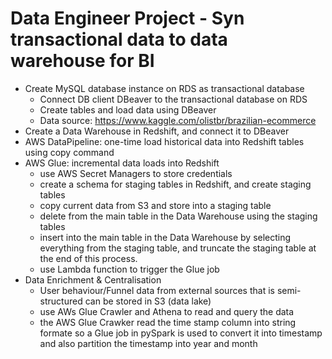 # Data Engineer Project - Syn transactional data to data warehouse for BI
- Create MySQL database instance on RDS as transactional database<br>
  - Connect DB client DBeaver to the transactional database on RDS<br>
  - Create tables and load data using DBeaver<br>
  - Data source: https://www.kaggle.com/olistbr/brazilian-ecommerce<br>
- Create a Data Warehouse in Redshift, and connect it to DBeaver<br>
- AWS DataPipeline: one-time load historical data into Redshift tables using copy command<br>
- AWS Glue: incremental data loads into Redshift <br>
  - use AWS Secret Managers to store credentials<br>
  - create a schema for staging tables in Redshift, and create staging tables<br>
  - copy current data from S3 and store into a staging table<br>
  - delete from the main table in the Data Warehouse using the staging tables<br>
  - insert into the main table in the Data Warehouse by selecting everything from the staging table, and truncate the staging table at the end of this process.<br>
  - use Lambda function to trigger the Glue job<br>
- Data Enrichment & Centralisation
   - User behaviour/Funnel data from external sources that is semi-structured can be stored in S3 (data lake)
   - use AWs Glue Crawler and Athena to read and query the data
   - the AWS Glue Crawker read the time stamp column into string formate so a Glue job in pySpark is used to convert it into timestamp and also partition the timestamp into year and month
  
